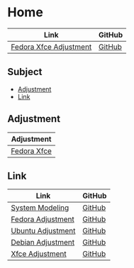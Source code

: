 

# Home

| Link | GitHub |
| ---- | ------ |
| [Fedora Xfce Adjustment](https://samwhelp.github.io/fedora-xfce-adjustment/) | [GitHub](https://github.com/samwhelp/fedora-xfce-adjustment) |




## Subject

* [Adjustment](#adjustment)
* [Link](#link)




## Adjustment

| Adjustment |
| -------- |
| [Fedora Xfce](https://github.com/samwhelp/fedora-xfce-adjustment/tree/main/prototype/main) |




## Link

| Link | GitHub |
| ---- | ------ |
| [System Modeling](https://samwhelp.github.io/system-modeling/) | [GitHub](https://github.com/samwhelp/system-modeling) |
| [Fedora Adjustment](https://samwhelp.github.io/fedora-adjustment/) | [GitHub](https://github.com/samwhelp/fedora-adjustment) |
| [Ubuntu Adjustment](https://samwhelp.github.io/ubuntu-adjustment/) | [GitHub](https://github.com/samwhelp/ubuntu-adjustment) |
| [Debian Adjustment](https://samwhelp.github.io/debian-adjustment/) | [GitHub](https://github.com/samwhelp/debian-adjustment) |
| [Xfce Adjustment](https://samwhelp.github.io/xfce-adjustment/) | [GitHub](https://github.com/samwhelp/xfce-adjustment) |
